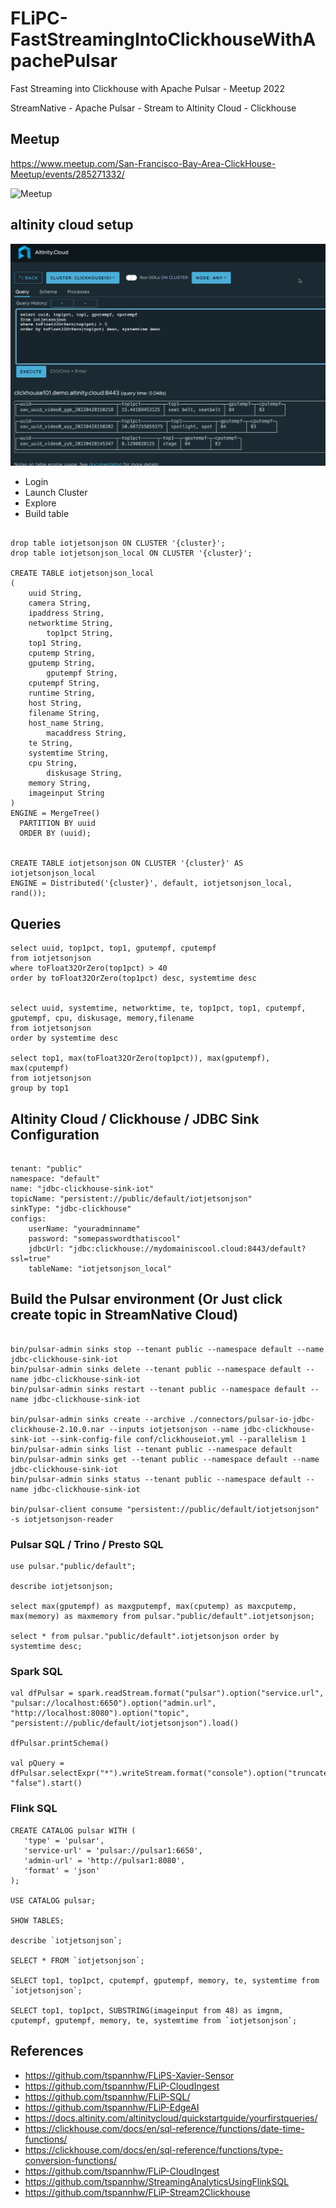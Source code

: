 # FLiPC-FastStreamingIntoClickhouseWithApachePulsar

Fast Streaming into Clickhouse with Apache Pulsar - Meetup 2022

StreamNative - Apache Pulsar - Stream to Altinity Cloud - Clickhouse

## Meetup

https://www.meetup.com/San-Francisco-Bay-Area-ClickHouse-Meetup/events/285271332/

![Meetup](https://www.meetup.com/_next/image/?url=https%3A%2F%2Fsecure-content.meetupstatic.com%2Fimages%2Fclassic-events%2F501649071%2F676x380.webp&w=3840&q=75)

## altinity cloud setup


![Clickhouse](https://github.com/tspannhw/FLiPC-FastStreamingIntoClickhouseWithApachePulsar/blob/main/altinityClickhouse.jpg?raw=true)

* Login
* Launch Cluster
* Explore
* Build table

```

drop table iotjetsonjson ON CLUSTER '{cluster}';
drop table iotjetsonjson_local ON CLUSTER '{cluster}';

CREATE TABLE iotjetsonjson_local
(
	uuid String, 
	camera String,
	ipaddress String,  
	networktime String, 
        top1pct String, 
	top1 String, 
	cputemp String, 
	gputemp String,
        gputempf String,
	cputempf String, 
	runtime String,
	host String,
	filename String,  
	host_name String, 
        macaddress String, 
	te String, 
	systemtime String,
	cpu String,
        diskusage String,
	memory String, 
	imageinput String
)
ENGINE = MergeTree()
  PARTITION BY uuid
  ORDER BY (uuid);
  
  
CREATE TABLE iotjetsonjson ON CLUSTER '{cluster}' AS iotjetsonjson_local
ENGINE = Distributed('{cluster}', default, iotjetsonjson_local, rand());

```

## Queries

```
select uuid, top1pct, top1, gputempf, cputempf
from iotjetsonjson
where toFloat32OrZero(top1pct) > 40
order by toFloat32OrZero(top1pct) desc, systemtime desc


select uuid, systemtime, networktime, te, top1pct, top1, cputempf, gputempf, cpu, diskusage, memory,filename
from iotjetsonjson 
order by systemtime desc

select top1, max(toFloat32OrZero(top1pct)), max(gputempf), max(cputempf)
from iotjetsonjson
group by top1
```

## Altinity Cloud / Clickhouse / JDBC Sink Configuration

```

tenant: "public"
namespace: "default"
name: "jdbc-clickhouse-sink-iot"
topicName: "persistent://public/default/iotjetsonjson"
sinkType: "jdbc-clickhouse"
configs:
    userName: "youradminname"
    password: "somepasswordthatiscool"
    jdbcUrl: "jdbc:clickhouse://mydomainiscool.cloud:8443/default?ssl=true"
    tableName: "iotjetsonjson_local"

```

## Build the Pulsar environment (Or Just click create topic in StreamNative Cloud)

```

bin/pulsar-admin sinks stop --tenant public --namespace default --name jdbc-clickhouse-sink-iot
bin/pulsar-admin sinks delete --tenant public --namespace default --name jdbc-clickhouse-sink-iot
bin/pulsar-admin sinks restart --tenant public --namespace default --name jdbc-clickhouse-sink-iot

bin/pulsar-admin sinks create --archive ./connectors/pulsar-io-jdbc-clickhouse-2.10.0.nar --inputs iotjetsonjson --name jdbc-clickhouse-sink-iot --sink-config-file conf/clickhouseiot.yml --parallelism 1
bin/pulsar-admin sinks list --tenant public --namespace default
bin/pulsar-admin sinks get --tenant public --namespace default --name jdbc-clickhouse-sink-iot
bin/pulsar-admin sinks status --tenant public --namespace default --name jdbc-clickhouse-sink-iot

bin/pulsar-client consume "persistent://public/default/iotjetsonjson" -s iotjetsonjson-reader

```

### Pulsar SQL / Trino / Presto SQL

```
use pulsar."public/default";

describe iotjetsonjson;

select max(gputempf) as maxgputempf, max(cputemp) as maxcputemp, max(memory) as maxmemory from pulsar."public/default".iotjetsonjson;

select * from pulsar."public/default".iotjetsonjson order by systemtime desc;

```

### Spark SQL

```
val dfPulsar = spark.readStream.format("pulsar").option("service.url", "pulsar://localhost:6650").option("admin.url", "http://localhost:8080").option("topic", "persistent://public/default/iotjetsonjson").load()

dfPulsar.printSchema()

val pQuery = dfPulsar.selectExpr("*").writeStream.format("console").option("truncate", "false").start()

```


### Flink SQL

```
CREATE CATALOG pulsar WITH (
   'type' = 'pulsar',
   'service-url' = 'pulsar://pulsar1:6650',
   'admin-url' = 'http://pulsar1:8080',
   'format' = 'json'
);

USE CATALOG pulsar;

SHOW TABLES;

describe `iotjetsonjson`;

SELECT * FROM `iotjetsonjson`;

SELECT top1, top1pct, cputempf, gputempf, memory, te, systemtime from `iotjetsonjson`;

SELECT top1, top1pct, SUBSTRING(imageinput from 48) as imgnm, cputempf, gputempf, memory, te, systemtime from `iotjetsonjson`;
```


## References

* https://github.com/tspannhw/FLiPS-Xavier-Sensor
* https://github.com/tspannhw/FLiP-CloudIngest
* https://github.com/tspannhw/FLiP-SQL/
* https://github.com/tspannhw/FLiP-EdgeAI
* https://docs.altinity.com/altinitycloud/quickstartguide/yourfirstqueries/
* https://clickhouse.com/docs/en/sql-reference/functions/date-time-functions/
* https://clickhouse.com/docs/en/sql-reference/functions/type-conversion-functions/
* https://github.com/tspannhw/FLiP-CloudIngest
* https://github.com/tspannhw/StreamingAnalyticsUsingFlinkSQL
* https://github.com/tspannhw/FLiP-Stream2Clickhouse
